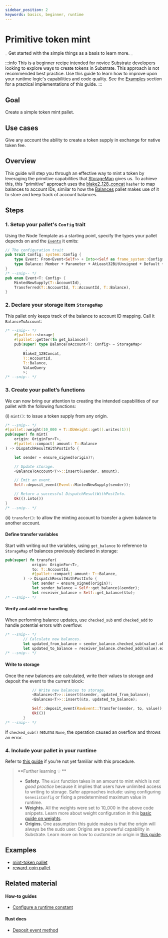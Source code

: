 ```yaml
---
sidebar_position: 2
keywords: basics, beginner, runtime
---
```


# Primitive token mint

_ Get started with the simple things as a basis to learn more. _

:::info
This is a beginner recipe intended for novice Substrate developers looking to explore ways to create tokens in Substrate. This approach is not recommended best practice. Use this guide to learn how to improve upon your runtime logic's capabilities and code quality. See the [Examples](#examples) section for a practical implementations of this guide.
:::

## Goal

Create a simple token mint pallet.

## Use cases

Give any account the ability to create a token supply in exchange for native token fee.

## Overview

This guide will step you through an effective way to mint a token by leveraging the primitive capabilities that
[StorageMap][storagemap-rustdocs] gives us. To achieve this, this "primitive" approach uses the [blake2_128_concat][blake2-128-concat-rustdocs] `hasher` to map balances to account IDs, similar to how the [Balances][balances-frame] pallet makes use of it to store and keep track of account balances.

## Steps

### 1. Setup your pallet's `Config` trait

Using the Node Template as a starting point, specify the types your pallet depends on and the [`Events`][events-kb] it emits:

```rust
// The configuration trait
pub trait Config: system::Config {
	type Event: From<Event<Self>> + Into<<Self as frame_system::Config>::Event>;
	type Balance: Member + Parameter + AtLeast32BitUnsigned + Default + Copy;
}
/* --snip-- */
pub enum Event<T: Config> {
	MintedNewSupply(T::AccountId),
	Transferred(T::AccountId, T::AccountId, T::Balance),
}
```

### 2. Declare your storage item `StorageMap`

This pallet only keeps track of the balance to account ID mapping. Call it `BalanceToAccount`:

```rust
/* --snip-- */
	#[pallet::storage]
	#[pallet::getter(fn get_balance)]
	pub(super) type BalanceToAccount<T: Config> = StorageMap<
		_,
		Blake2_128Concat,
		T::AccountId,
		T::Balance,
		ValueQuery
		>;
/* --snip-- */
```

### 3. Create your pallet’s functions

We can now bring our attention to creating the intended capabilities of our pallet with the following functions:

(i) `mint()`: to issue a token supply from any origin.

```rust
/* --snip-- */
#[pallet::weight(10_000 + T::DbWeight::get().writes(1))]
pub(super) fn mint(
	origin: OriginFor<T>,
	#[pallet::compact] amount: T::Balance
) -> DispatchResultWithPostInfo {

	let sender = ensure_signed(origin)?;

	// Update storage.
	<BalanceToAccount<T>>::insert(&sender, amount);

	// Emit an event.
	Self::deposit_event(Event::MintedNewSupply(sender));

	// Return a successful DispatchResultWithPostInfo.
	Ok(().into())
}
/* --snip-- */
```

(ii) `transfer()`: to allow the minting account to transfer a given balance to another account.

#### Define transfer variables

Start with writing out the variables, using `get_balance` to reference to `StorageMap` of balances previously
declared in storage:

```rust
pub(super) fn transfer(
			origin: OriginFor<T>,
			to: T::AccountId,
			#[pallet::compact] amount: T::Balance,
		) -> DispatchResultWithPostInfo {
			let sender = ensure_signed(origin)?;
			let sender_balance = Self::get_balance(&sender);
			let receiver_balance = Self::get_balance(&to);
/* --snip-- */
```

#### Verify and add error handling

When performing balance updates, use `checked_sub` and `checked_add` to handle potential errors with overflow:

```rust
/* --snip-- */
		// Calculate new balances.
		let updated_from_balance = sender_balance.checked_sub(value).ok_or(<Error<T>>::InsufficientFunds)?;
		let updated_to_balance = receiver_balance.checked_add(value).expect("Entire supply fits in u64, qed");
/* --snip-- */
```

#### Write to storage

Once the new balances are calculated, write their values to storage and deposit the event to the current block:

```rust
			// Write new balances to storage.
			<Balances<T>>::insert(&sender, updated_from_balance);
			<Balances<T>>::insert(&to, updated_to_balance);

			Self::deposit_event(RawEvent::Transfer(sender, to, value));
			Ok(())
		}
/* --snip-- */
```

If `checked_sub()` returns `None`, the operation caused an overflow and throws an error.

### 4. Include your pallet in your runtime

Refer to [this guide](./basic-pallet-integration) if you’re not yet familiar with this procedure.

> **Further learning 💡 **
>
> - **Safety.** The `mint` function takes in an amount to mint which is _not good practice_ because it implies that
>   users have unlimited access to writing to storage. Safer approaches include: using configuring `GenesisConfig` or
>   fixing a predetermined maximum value in runtime.
> - **Weights.** All the weights were set to 10_000 in the above code snippets. Learn more about weight
>   configuration in this [basic guide on weights](./basic-tx-weight-calculations).
> - **Origins.** One assumption this guide makes is that the origin will always be the sudo user.
>   Origins are a powerful capability in Substrate. Learn more on how to customize an origin in [this guide](./origins-beginner).

## Examples

- [mint-token pallet](https://github.com/sacha-l/substrate-how-to-guides/blob/main/how-to-substrate/example-code/template-node/pallets/mint-token/src/lib.rs#L1-L130)
- [reward-coin pallet](https://github.com/sacha-l/substrate-how-to-guides/blob/main/how-to-substrate/example-code/template-node/pallets/reward-coin/src/lib.rs#L1-L249)

## Related material

#### How-to guides

- [Configure a runtime constant](./configurable-constants)

#### Rust docs

- [Deposit event method][deposit-event-rustdocs]

[storagemap-rustdocs]: https://substrate.dev/rustdocs/v3.0.0/frame_support/storage/trait.StorageMap.html
[blake2-128-concat-rustdocs]: https://substrate.dev/docs/en/knowledgebase/runtime/storage#hashing-algorithms
[balances-frame]: https://substrate.dev/docs/en/knowledgebase/runtime/frame#balances
[events-kb]: https://substrate.dev/docs/en/knowledgebase/runtime/events
[deposit-event-rustdocs]: https://substrate.dev/rustdocs/v3.0.0/frame_system/pallet/struct.Pallet.html#method.deposit_event

